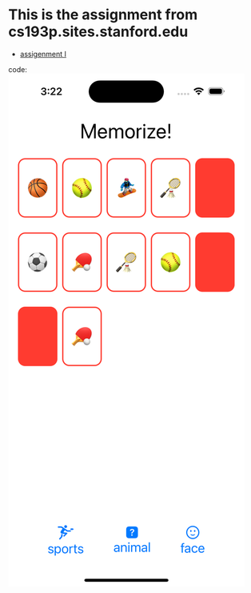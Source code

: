 #  This is the assignment from cs193p.sites.stanford.edu

- [assigenment I](https://cs193p.sites.stanford.edu/sites/g/files/sbiybj16636/files/media/file/a1_0.pdf)

code:
![Screen](/ScreenShot.png)
